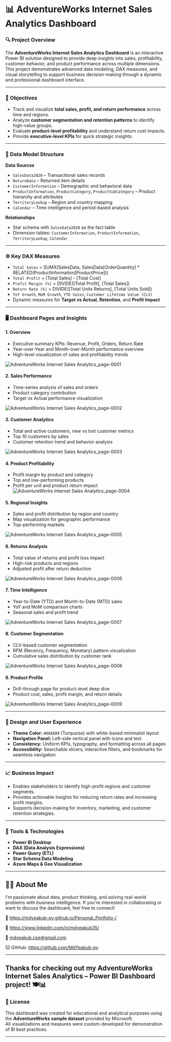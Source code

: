 # 📊 AdventureWorks Internet Sales Analytics Dashboard

### 🔍 Project Overview
The **AdventureWorks Internet Sales Analytics Dashboard** is an interactive Power BI solution designed to provide deep insights into sales, profitability, customer behavior, and product performance across multiple dimensions.  
This project demonstrates advanced data modeling, DAX measures, and visual storytelling to support business decision-making through a dynamic and professional dashboard interface.

---

### 🧠 Objectives
- Track and visualize **total sales, profit, and return performance** across time and regions.  
- Analyze **customer segmentation and retention patterns** to identify high-value groups.  
- Evaluate **product-level profitability** and understand return cost impacts.  
- Provide **executive-level KPIs** for quick strategic insights.

---

### 🧩 Data Model Structure

**Data Sources**
- `SalesData2020` – Transactional sales records  
- `ReturnData` – Returned item details  
- `CustomerInformation` – Demographic and behavioral data  
- `ProductInformation`, `ProductCategory`, `ProductSubCategory` – Product hierarchy and attributes  
- `TerritoryLookup` – Region and country mapping  
- `Calendar` – Time intelligence and period-based analysis  

**Relationships**
- Star schema with `SalesData2020` as the fact table  
- Dimension tables: `CustomerInformation`, `ProductInformation`, `TerritoryLookup`, `Calendar`  

---

### ⚙️ Key DAX Measures
- `Total Sales` = SUMX(SalesData, SalesData[OrderQuantity] * RELATED(ProductInformation[ProductPrice]))  
- `Total Profit` = [Total Sales] - [Total Cost]  
- `Profit Margin (%)` = DIVIDE([Total Profit], [Total Sales])  
- `Return Rate (%)` = DIVIDE([Total Units Returns], [Total Units Sold])  
- `YoY Growth`, `MoM Growth`, `YTD Sales`, `Customer Lifetime Value (CLV)`  
- Dynamic measures for **Target vs Actual**, **Retention**, and **Profit Impact**

---

### 🖥️ Dashboard Pages and Insights

#### 1. **Overview**
- Executive summary KPIs: Revenue, Profit, Orders, Return Rate  
- Year-over-Year and Month-over-Month performance overview  
- High-level visualization of sales and profitability trends
  
![AdventureWorks Internet Sales Analytics_page-0001](https://github.com/user-attachments/assets/3ebbc329-47ed-4090-8463-b4abcf1e6dac)


#### 2. **Sales Performance**
- Time-series analysis of sales and orders  
- Product category contribution  
- Target vs Actual performance visualization
  
![AdventureWorks Internet Sales Analytics_page-0002](https://github.com/user-attachments/assets/f425f27c-0854-4938-a9e4-4e1dd56df01f)


#### 3. **Customer Analytics**
- Total and active customers, new vs lost customer metrics  
- Top 10 customers by sales  
- Customer retention trend and behavior analysis
  
![AdventureWorks Internet Sales Analytics_page-0003](https://github.com/user-attachments/assets/0676546b-db93-452e-b8c7-1edb563f8756)


#### 4. **Product Profitability**
- Profit margin by product and category  
- Top and low-performing products  
- Profit per unit and product return impact  
![AdventureWorks Internet Sales Analytics_page-0004](https://github.com/user-attachments/assets/d198bdf2-18de-491b-9166-38a70be408ae)


#### 5. **Regional Insights**
- Sales and profit distribution by region and country  
- Map visualization for geographic performance  
- Top-performing markets
  
![AdventureWorks Internet Sales Analytics_page-0005](https://github.com/user-attachments/assets/c2784783-ece1-411f-889f-355feda1b78f)


#### 6. **Returns Analysis**
- Total value of returns and profit loss impact  
- High-risk products and regions  
- Adjusted profit after return deduction
  
![AdventureWorks Internet Sales Analytics_page-0006](https://github.com/user-attachments/assets/98be0da9-532a-4fcb-afd5-320518373daf)


#### 7. **Time Intelligence**
- Year-to-Date (YTD) and Month-to-Date (MTD) sales  
- YoY and MoM comparison charts  
- Seasonal sales and profit trend
  
![AdventureWorks Internet Sales Analytics_page-0007](https://github.com/user-attachments/assets/9b612236-de37-4c03-82cc-2479f9bc6a18)


#### 8. **Customer Segmentation**
- CLV-based customer segmentation  
- RFM (Recency, Frequency, Monetary) pattern visualization  
- Cumulative sales distribution by customer rank
  
![AdventureWorks Internet Sales Analytics_page-0008](https://github.com/user-attachments/assets/07aa2fc0-58a8-490b-b235-ebcccd87792c)


#### 9. **Product Profile**
- Drill-through page for product-level deep dive  
- Product cost, sales, profit margin, and return details
  
![AdventureWorks Internet Sales Analytics_page-0009](https://github.com/user-attachments/assets/12584752-d1b5-4de6-98b1-a141a876e9d3)


---

### 🎨 Design and User Experience
- **Theme Color:** `#00AEB9` (Turquoise) with white-based minimalist layout  
- **Navigation Panel:** Left-side vertical panel with icons and text  
- **Consistency:** Uniform KPIs, typography, and formatting across all pages  
- **Accessibility:** Searchable slicers, interactive filters, and bookmarks for seamless navigation  

---

### 📈 Business Impact
- Enables stakeholders to identify high-profit regions and customer segments.  
- Provides actionable insights for reducing return rates and increasing profit margins.  
- Supports decision-making for inventory, marketing, and customer retention strategies.  

---

### 🧰 Tools & Technologies
- **Power BI Desktop**  
- **DAX (Data Analysis Expressions)**  
- **Power Query (ETL)**  
- **Star Schema Data Modeling**  
- **Azure Maps & Geo Visualization**

---

## 🙋‍♂️ About Me

I'm passionate about data, product thinking, and solving real-world problems with business intelligence. If you're interested in collaborating or want to discuss the dashboard, feel free to connect!


💼 https://mdyeakub-py.github.io/Personal_Portfolio-/

🔗 https://www.linkedin.com/in/mdyeakub35/

📧 mdyeakub.cse@gmail.com

🐱 GitHub: https://github.com/MdYeakub-py

---

Thanks for checking out my AdventureWorks Internet Sales Analytics – Power BI Dashboard project! 🍽️📊
---

### 📎 License
This dashboard was created for educational and analytical purposes using the **AdventureWorks sample dataset** provided by Microsoft.  
All visualizations and measures were custom-developed for demonstration of BI best practices.

---

